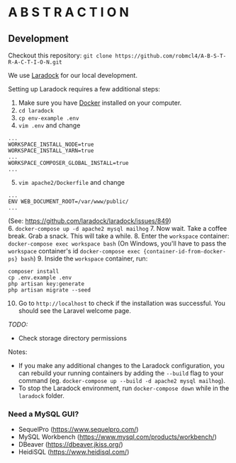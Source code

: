 # A B S T R A C T I O N

## Development

Checkout this repository: `git clone https://github.com/robmcl4/A-B-S-T-R-A-C-T-I-O-N.git`

We use [Laradock](http://laradock.io/) for our local development.

Setting up Laradock requires a few additional steps:

1. Make sure you have [Docker](https://www.docker.com/) installed on your computer.
2. `cd laradock`
3. `cp env-example .env`
4. `vim .env` and change
```
...
WORKSPACE_INSTALL_NODE=true
WORKSPACE_INSTALL_YARN=true
...
WORKSPACE_COMPOSER_GLOBAL_INSTALL=true
...
```
5. `vim apache2/Dockerfile` and change
```
...
ENV WEB_DOCUMENT_ROOT=/var/www/public/
...
```
(See: https://github.com/laradock/laradock/issues/849)  
6. `docker-compose up -d apache2 mysql mailhog`
7. Now wait. Take a coffee break. Grab a snack. This will take a while.
8. Enter the `workspace` container: `docker-compose exec workspace bash` (On Windows, you'll have to pass the `workspace` container's id `docker-compose exec {container-id-from-docker-ps} bash`)
9. Inside the `workspace` container, run:
```
composer install
cp .env.example .env
php artisan key:generate
php artisan migrate --seed
```
10. Go to `http://localhost` to check if the installation was successful. You should see the Laravel welcome page.

*TODO:*
- Check storage directory permissions

Notes:
- If you make any additional changes to the Laradock configuration, you can rebuild your running containers by adding the `--build` flag to your command (eg. `docker-compose up --build -d apache2 mysql mailhog`).
- To stop the Laradock environment, run `docker-compose down` while in the `laradock` folder.

### Need a MySQL GUI?

- SequelPro (https://www.sequelpro.com/)
- MySQL Workbench (https://www.mysql.com/products/workbench/)
- DBeaver (https://dbeaver.jkiss.org/)
- HeidiSQL (https://www.heidisql.com/)
